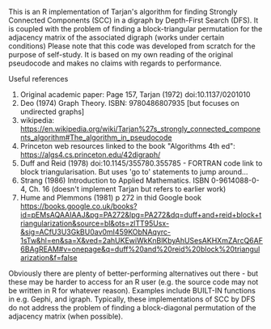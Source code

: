 This is an R implementation of Tarjan's algorithm for finding Strongly Connected Components (SCC) in a digraph by Depth-First Search (DFS). 
It is coupled with the problem of finding a block-triangular permutation for the adjacency matrix of the associated digraph (works under certain conditions)
Please note that this code was developed from scratch for the purpose of self-study. It is based on my own reading of the original pseudocode and makes no claims with regards to performance.

Useful references 
 1) Original academic paper: Page 157, Tarjan (1972) doi:10.1137/0201010
 2) Deo (1974) Graph Theory. ISBN: 9780486807935 [but focuses on undirected graphs]
 3) wikipedia: https://en.wikipedia.org/wiki/Tarjan%27s_strongly_connected_components_algorithm#The_algorithm_in_pseudocode
 4) Princeton web resources linked to the book "Algorithms 4th ed": https://algs4.cs.princeton.edu/42digraph/
 5) Duff and Reid (1978) doi:10.1145/355780.355785 - FORTRAN code link to block triangularisation. But uses 'go to' statements to jump around...
 6) Strang (1986) Introduction to Applied Mathematics. ISBN 0-9614088-0-4, Ch. 16 (doesn't implement Tarjan but refers to earlier work)
 7) Hume and Plemmons (1981) p 272 in thid Google book https://books.google.co.uk/books?id=pEMsAQAAIAAJ&pg=PA272&lpg=PA272&dq=duff+and+reid+block+triangularization&source=bl&ots=zlTT95Usx-&sig=ACfU3U3GkBU0av0mI459KObNAqyrc-1sTw&hl=en&sa=X&ved=2ahUKEwiWkKnBlKbyAhUSesAKHXmZArcQ6AF6BAgREAM#v=onepage&q=duff%20and%20reid%20block%20triangularization&f=false

Obviously there are plenty of better-performing alternatives out there - but these may be harder to access for an R user (e.g. the source code may not be written in R for whatever reason). Examples include BUILT-IN functions in e.g. Gephi, and igraph. Typically, these implementations of SCC by DFS do not address the problem of finding a block-diagonal permutation of the adjacency matrix (when possible).
